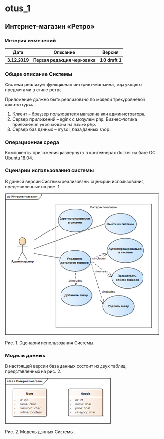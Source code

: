 # otus_1
<h2>Интернет-магазин «Ретро»</h2>
<h3>История изменений</h3>
<table>
  <tr>
    <th> Дата</th><th> Описание</th><th>	Версия</th>
  </tr>
  <tr>
    <th>3.12.2019</th><th> 	Первая редакция черновика</th><th> 	1.0 draft 1</th>
  </tr>
 <table>
<h3>Общее описание Системы</h3>
   <p>Система реализует функционал интернет-магазина, торгующего предметами в стиле ретро.</p>
   <p>Приложение должно быть реализовано по модели трехуровневой архитектуры.</p>
   <p>
     <ol>
       <li>Клиент – браузер пользователя магазина или администратора.</li>
       <li>Сервер приложений – nginx с модулем php. Бизнес-логика приложения реализована на языке php.</li>
        <li>Сервер баз данных – mysql, база данных shop.</li>
   </ol>
   </p>
<h3>Операционная среда</h3>
   <p>Компоненты приложения развернуты в контейнерах docker на базе ОС Ubuntu 18.04.</p>
<h3>Сценарии использования системы</h3>
   <p>В данной версии Системы реализованы сценарии использования, представленные на рис. 1.</p>
  <div>
 

![Image alt](https://github.com/elenabenken/otus1/raw/master/useCases.png)
    <div>Рис. 1. Сценарии использования Системы.</div>
  </div>
  <h3>Модель данных</h3>
  <p>В настоящей версии база данных состоит из двух таблиц, представленных на рис. 2.</p>

![Image alt](https://github.com/elenabenken/otus1/raw/master/Database.png)
  <div>Рис. 2. Модель данных Системы.</div>



